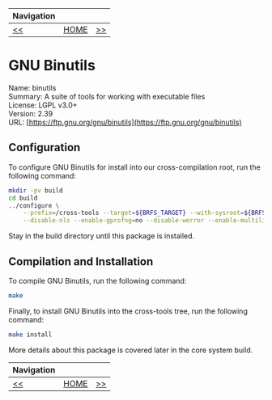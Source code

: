 | Navigation |||
| --- | --- | ---: |
| [<<](./ISL.md) | [HOME](../README.md) | [>>](./GNUGCCp1.md) |

# GNU Binutils

Name: binutils<br />
Summary: A suite of tools for working with executable files<br />
License: LGPL v3.0+<br />
Version: 2.39<br />
URL: [https://ftp.gnu.org/gnu/binutils](https://ftp.gnu.org/gnu/binutils)<br />

## Configuration

To configure GNU Binutils for install into our cross-compilation root, run the following command:

```bash
mkdir -pv build
cd build
../configure \
    --prefix=/cross-tools --target=${BRFS_TARGET} --with-sysroot=${BRFS} \
    --disable-nls --enable-gprofng=no --disable-werror --enable-multilib
```

Stay in the build directory until this package is installed.

## Compilation and Installation

To compile GNU Binutils, run the following command:

```bash
make
```

Finally, to install GNU Binutils into the cross-tools tree, run the following command:

```bash
make install
```

More details about this package is covered later in the core system build.

| Navigation |||
| --- | --- | ---: |
| [<<](./ISL.md) | [HOME](../README.md) | [>>](./GNUGCCp1.md) |
